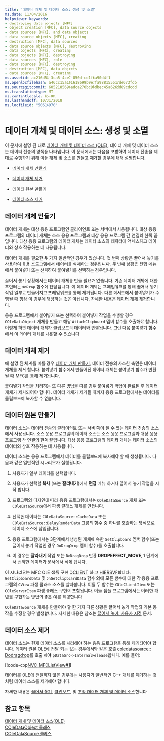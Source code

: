 ```yaml
---
title: '데이터 개체 및 데이터 소스: 생성 및 소멸'
ms.date: 11/04/2016
helpviewer_keywords:
- destroying data objects [MFC]
- object creation [MFC], data source objects
- data sources [MFC], and data objects
- data source objects [MFC], creating
- destruction [MFC], data sources
- data source objects [MFC], destroying
- data objects [MFC], creating
- data objects [MFC], destroying
- data sources [MFC], role
- data sources [MFC], destroying
- destruction [MFC], data objects
- data sources [MFC], creating
ms.assetid: ac216d54-3ca5-4ce7-850d-cd1f6a90d4f1
ms.openlocfilehash: a46cc15a101618699b9e7fa988155517de673fdb
ms.sourcegitcommit: 6052185696adca270bc9bdbec45a626dd89cdcdd
ms.translationtype: MT
ms.contentlocale: ko-KR
ms.lasthandoff: 10/31/2018
ms.locfileid: "50614970"
---
```

# <a name="data-objects-and-data-sources-creation-and-destruction"></a>데이터 개체 및 데이터 소스: 생성 및 소멸

이 문서에 설명 된 대로 [데이터 개체 및 데이터 소스 (OLE)](../mfc/data-objects-and-data-sources-ole.md), 데이터 개체 및 데이터 소스는 데이터 전송의 양쪽을 나타냅니다. 이 문서에서는 다음을 포함하여 데이터 전송을 제대로 수행하기 위해 이들 개체 및 소스를 만들고 제거할 경우에 대해 설명합니다.

- [데이터 개체 만들기](#_core_creating_data_objects)

- [데이터 개체 제거](#_core_destroying_data_objects)

- [데이터 원본 만들기](#_core_creating_data_sources)

- [데이터 소스 제거](#_core_destroying_data_sources)

##  <a name="_core_creating_data_objects"></a> 데이터 개체 만들기

데이터 개체는 대상 응용 프로그램인 클라이언트 또는 서버에서 사용됩니다. 대상 응용 프로그램의 데이터 개체는 소스 응용 프로그램과 대상 응용 프로그램 간 연결의 한쪽 끝입니다. 대상 응용 프로그램의 데이터 개체는 데이터 소스의 데이터에 액세스하고 데이터와 상호 작용하는 데 사용됩니다.

데이터 개체를 필요한 두 가지 일반적인 경우가 있습니다. 첫 번째 상황은 끌어서 놓기를 사용하여 응용 프로그램에서 데이터를 삭제하는 경우입니다. 두 번째 상황은 편집 메뉴에서 붙여넣기 또는 선택하여 붙여넣기를 선택하는 경우입니다.

끌어서 놓기 상황에서는 데이터 개체를 만들 필요가 없습니다. 기존 데이터 개체에 대한 포인터는 `OnDrop` 함수에 전달됩니다. 이 데이터 개체는 프레임워크를 통해 끌어서 놓기 작업 일부로 만들어지고 프레임워크를 통해 제거됩니다. 다른 메서드에서 붙여넣기가 수행될 때 항상 이 경우에 해당하는 것은 아닙니다. 자세한 내용은 [데이터 개체 제거](#_core_destroying_data_objects)합니다.

응용 프로그램에서 붙여넣기 또는 선택하여 붙여넣기 작업을 수행할 경우 `COleDataObject` 개체를 만들고 해당 `AttachClipboard` 멤버 함수를 호출해야 합니다. 이렇게 하면 데이터 개체가 클립보드의 데이터와 연결됩니다. 그런 다음 붙여넣기 함수에서 이 데이터 개체를 사용할 수 있습니다.

##  <a name="_core_destroying_data_objects"></a> 데이터 개체 제거

에 설명 된 체계를 따를 경우 [데이터 개체 만들기](#_core_creating_data_objects), 데이터 전송의 사소한 측면은 데이터 개체를 제거 합니다. 붙여넣기 함수에서 만들어진 데이터 개체는 붙여넣기 함수가 반환될 때 MFC를 통해 제거됩니다.

붙여넣기 작업을 처리하는 또 다른 방법을 따를 경우 붙여넣기 작업이 완료된 후 데이터 개체가 제거되어야 합니다. 데이터 개체가 제거될 때까지 응용 프로그램에서는 데이터를 클립보드에 복사할 수 없습니다.

##  <a name="_core_creating_data_sources"></a> 데이터 원본 만들기

데이터 소스는 데이터 전송의 클라이언트 또는 서버 쪽이 될 수 있는 데이터 전송의 소스에서 사용됩니다. 소스 응용 프로그램의 데이터 소스는 소스 응용 프로그램과 대상 응용 프로그램 간 연결의 한쪽 끝입니다. 대상 응용 프로그램의 데이터 개체는 데이터 소스의 데이터와 상호 작용하는 데 사용됩니다.

데이터 소스는 응용 프로그램에서 데이터를 클립보드에 복사해야 할 때 생성됩니다. 다음과 같은 일반적인 시나리오가 실행됩니다.

1. 사용자가 일부 데이터를 선택합니다.

1. 사용자가 선택할 **복사** (또는 **잘라내기**)에서 **편집** 메뉴 하거나 끌어서 놓기 작업을 시작 합니다.

1. 프로그램의 디자인에 따라 응용 프로그램에서는 `COleDataSource` 개체 또는 `COleDataSource`에서 파생 클래스 개체를 만듭니다.

1. 선택한 데이터는 `COleDataSource::CacheData` 또는 `COleDataSource::DelayRenderData` 그룹의 함수 중 하나를 호출하는 방식으로 데이터 소스에 삽입됩니다.

1. 응용 프로그램에서는 3단계에서 생성된 개체에 속한 `SetClipboard` 멤버 함수(또는 끌어서 놓기 작업인 경우 `DoDragDrop` 멤버 함수)를 호출합니다.

1. 이 경우는 **잘라내기** 작업 또는 `DoDragDrop` 반환 **DROPEFFECT_MOVE**, 1 단계에서 선택한 데이터가 문서에서 삭제 됩니다.

이 시나리오는 MFC OLE 샘플 구현 [OCLIENT](../visual-cpp-samples.md) 하 고 [HIERSVR](../visual-cpp-samples.md)합니다. `GetClipboardData` 및 `OnGetClipboardData` 함수 외에 모든 함수에 대한 각 응용 프로그램의 `CView` 파생 클래스 소스를 살펴봅니다. 이들 두 함수는 `COleClientItem` 또는 `COleServerItem` 파생 클래스 구현이 포함됩니다. 이들 샘플 프로그램에서는 이러한 개념을 구현하는 방법의 좋은 예를 제공합니다.

`COleDataSource` 개체를 만들어야 할 한 가지 다른 상황은 끌어서 놓기 작업의 기본 동작을 수정할 경우 발생합니다. 자세한 내용은 참조는 [끌어서 놓기: 사용자 지정](../mfc/drag-and-drop-customizing.md) 문서.

##  <a name="_core_destroying_data_sources"></a> 데이터 소스 제거

데이터 소스는 현재 데이터 소스를 처리해야 하는 응용 프로그램을 통해 제거되어야 합니다. 데이터 원본 OLE에 전달 되는 있는 경우에서와 같은 호출 [coledatasource:: Dodragdrop](../mfc/reference/coledatasource-class.md#dodragdrop)를 호출 해야 `pDataSrc->InternalRelease`합니다. 예를 들어:

[!code-cpp[NVC_MFCListView#1](../atl/reference/codesnippet/cpp/data-objects-and-data-sources-creation-and-destruction_1.cpp)]

데이터를 OLE에 전달하지 않은 경우에는 사용자가 일반적인 C++ 개체를 제거하는 것처럼 데이터 소스를 제거해야 합니다.

자세한 내용은 [끌어서 놓기](../mfc/drag-and-drop-ole.md), [클립보드](../mfc/clipboard.md), 및 [조작 데이터 개체 및 데이터 소스](../mfc/data-objects-and-data-sources-manipulation.md)합니다.

## <a name="see-also"></a>참고 항목

[데이터 개체 및 데이터 소스(OLE)](../mfc/data-objects-and-data-sources-ole.md)<br/>
[COleDataObject 클래스](../mfc/reference/coledataobject-class.md)<br/>
[COleDataSource 클래스](../mfc/reference/coledatasource-class.md)
